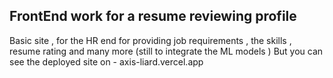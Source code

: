 ## FrontEnd work for a resume reviewing profile 

Basic site , for the HR end for providing job requirements , the skills , resume rating and many more
(still to integrate the ML models ) 
But you can see the deployed site on - axis-liard.vercel.app
